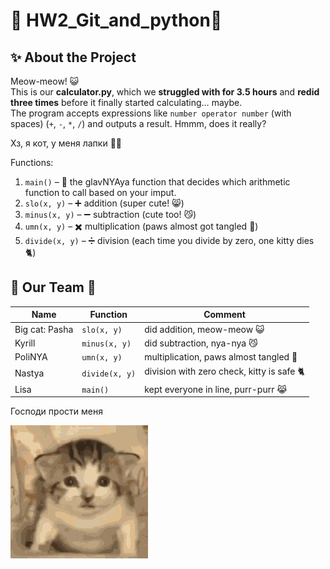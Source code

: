 # 🐾 HW2_Git_and_python🐾

## ✨ About the Project
Meow-meow! 😺  
This is our **calculator.py**, which we **struggled with for 3.5 hours** and **redid three times** before it finally started calculating… maybe.  
The program accepts expressions like `number operator number` (with spaces) (`+`, `-`, `*`, `/`) and outputs a result. Hmmm, does it really? 

Хз, я кот, у меня лапки 🐱‍👤

Functions:  
1. `main()` – 🐾 the glavNYAya function that decides which arithmetic function to call based on your imput.  
2. `slo(x, y)` – ➕ addition (super cute! 😸)  
3. `minus(x, y)` – ➖ subtraction (cute too! 😼)  
4. `umn(x, y)` – ✖️ multiplication (paws almost got tangled 🐾)  
5. `divide(x, y)` – ➗ division (each time you divide by zero, one kitty dies 🐈)


## 👥 Our Team 🐾

| Name                     | Function          | Comment                                           |
|--------------------------|-----------------|--------------------------------------------------|
| Big cat: Pasha           | `slo(x, y)`      | did addition, meow-meow 😺                       |
| Kyrill                   | `minus(x, y)`    | did subtraction, nya-nya 😼           |
| PoliNYA                  | `umn(x, y)`      | multiplication, paws almost tangled 🐾           |
| Nastya                   | `divide(x, y)`   | division with zero check, kitty is safe 🐈          |
| Lisa                     | `main()`         | kept everyone in line, purr-purr  😹 |

Господи прости меня

![Bomb](imgs/bomb.gif)

